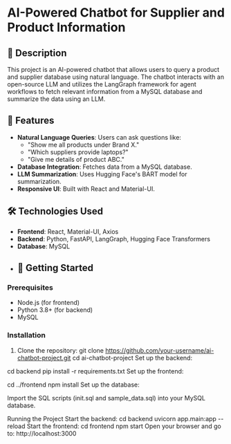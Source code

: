 # AI-Powered Chatbot for Supplier and Product Information

## 📝 Description
This project is an AI-powered chatbot that allows users to query a product and supplier database using natural language. The chatbot interacts with an open-source LLM and utilizes the LangGraph framework for agent workflows to fetch relevant information from a MySQL database and summarize the data using an LLM.

## 🚀 Features
- **Natural Language Queries**: Users can ask questions like:
  - "Show me all products under Brand X."
  - "Which suppliers provide laptops?"
  - "Give me details of product ABC."
- **Database Integration**: Fetches data from a MySQL database.
- **LLM Summarization**: Uses Hugging Face's BART model for summarization.
- **Responsive UI**: Built with React and Material-UI.

## 🛠️ Technologies Used
- **Frontend**: React, Material-UI, Axios
- **Backend**: Python, FastAPI, LangGraph, Hugging Face Transformers
- **Database**: MySQL
- ## 🚀 Getting Started

### Prerequisites
- Node.js (for frontend)
- Python 3.8+ (for backend)
- MySQL

### Installation
1. Clone the repository:
   git clone https://github.com/your-username/ai-chatbot-project.git
   cd ai-chatbot-project
Set up the backend:

cd backend
pip install -r requirements.txt
Set up the frontend:

cd ../frontend
npm install
Set up the database:

Import the SQL scripts (init.sql and sample_data.sql) into your MySQL database.

Running the Project
Start the backend:
cd backend
uvicorn app.main:app --reload
Start the frontend:
cd frontend
npm start
Open your browser and go to:
http://localhost:3000

